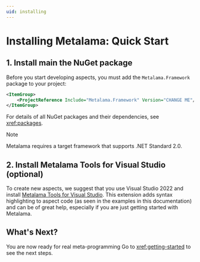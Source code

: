 ```yaml
---
uid: installing
---
```


# Installing Metalama: Quick Start

## 1. Install main the NuGet package

Before you start developing aspects, you must add the `Metalama.Framework` package to your project:

```xml
<ItemGroup>
    <ProjectReference Include="Metalama.Framework" Version="CHANGE ME"/>
</ItemGroup>    
```

For details of all NuGet packages and their dependencies, see <xref:packages>.

>[!NOTE]
>Metalama requires a target framework that supports .NET Standard 2.0.

## 2. Install Metalama Tools for Visual Studio (optional)

To create new aspects, we suggest that you use Visual Studio 2022 and install [Metalama Tools for Visual Studio](https://marketplace.visualstudio.com/items?itemName=PostSharpTechnologies.metalama). This extension adds syntax highlighting to aspect code (as seen in the examples in this documentation) and can be of great help, especially if you are just getting started with Metalama.

## What's Next?

You are now ready for real meta-programming Go to <xref:getting-started> to see the next steps.
